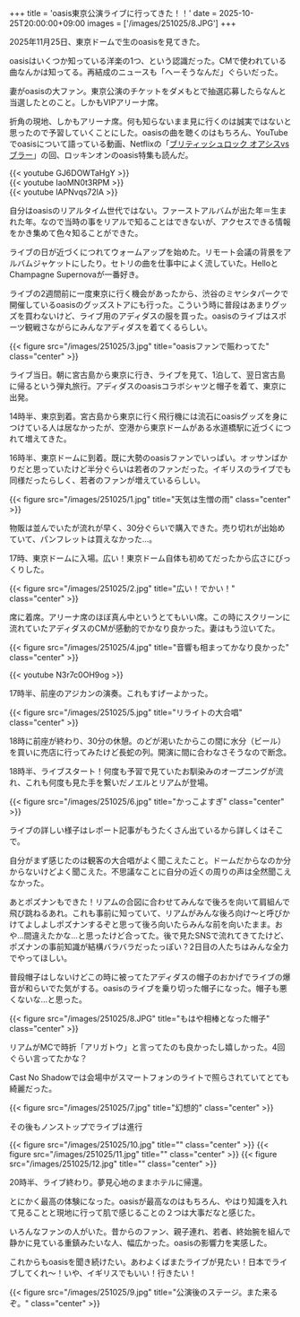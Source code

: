+++
title = 'oasis東京公演ライブに行ってきた！！'
date = 2025-10-25T20:00:00+09:00
images = ['/images/251025/8.JPG']
+++

2025年11月25日、東京ドームで生のoasisを見てきた。

oasisはいくつか知っている洋楽の1つ、という認識だった。CMで使われている曲なんかは知ってる。再結成のニュースも「へーそうなんだ」ぐらいだった。

妻がoasisの大ファン。東京公演のチケットをダメもとで抽選応募したらなんと当選したとのこと。しかもVIPアリーナ席。

折角の現地、しかもアリーナ席。何も知らないまま見に行くのは誠実ではないと思ったので予習していくことにした。oasisの曲を聴くのはもちろん、YouTubeでoasisについて語っている動画、Netflixの「[ブリティッシュロック オアシスvsブラー](https://www.netflix.com/title/81050786)」の回、ロッキンオンのoasis特集も読んだ。

{{< youtube GJ6DOWTaHgY >}}  
{{< youtube IaoMN0t3RPM >}}  
{{< youtube lAPNvqs72lA >}}

自分はoasisのリアルタイム世代ではない。ファーストアルバムが出た年＝生まれた年。なので当時の事をリアルで知ることはできないが、アクセスできる情報をかき集めて色々知ることができた。

ライブの日が近づくにつれてウォームアップを始めた。リモート会議の背景をアルバムジャケットにしたり。セトリの曲を仕事中によく流していた。HelloとChampagne Supernovaが一番好き。

ライブの2週間前に一度東京に行く機会があったから、渋谷のミヤシタパークで開催しているoasisのグッズストアにも行った。こういう時に普段はあまりグッズを買わないけど、ライブ用のアディダスの服を買った。oasisのライブはスポーツ観戦さながらにみんなアディダスを着てくるらしい。

{{< figure src="/images/251025/3.jpg" title="oasisファンで賑わってた" class="center" >}}

ライブ当日。朝に宮古島から東京に行き、ライブを見て、1泊して、翌日宮古島に帰るという弾丸旅行。アディダスのoasisコラボシャツと帽子を着て、東京に出発。

14時半、東京到着。宮古島から東京に行く飛行機には流石にoasisグッズを身につけている人は居なかったが、空港から東京ドームがある水道橋駅に近づくにつれて増えてきた。

16時半、東京ドームに到着。既に大勢のoasisファンでいっぱい。オッサンばかりだと思っていたけど半分ぐらいは若者のファンだった。イギリスのライブでも同様だったらしく、若者のファンが増えているらしい。

{{< figure src="/images/251025/1.jpg" title="天気は生憎の雨" class="center" >}}


物販は並んでいたが流れが早く、30分ぐらいで購入できた。売り切れが出始めていて、パンフレットは買えなかった…。

17時、東京ドームに入場。広い！東京ドーム自体も初めてだったから広さにびっくりした。

{{< figure src="/images/251025/2.jpg" title="広い！でかい！" class="center" >}}

席に着席。アリーナ席のほぼ真ん中というとてもいい席。この時にスクリーンに流れていたアディダスのCMが感動的でかなり良かった。妻はもう泣いてた。

{{< figure src="/images/251025/4.jpg" title="音響も相まってかなり良かった" class="center" >}}

{{< youtube N3r7c0OH9og >}}

17時半、前座のアジカンの演奏。これもすげーよかった。

{{< figure src="/images/251025/5.jpg" title="リライトの大合唱" class="center" >}}

18時に前座が終わり、30分の休憩。のどが渇いたからこの間に水分（ビール）を買いに売店に行ってみたけど長蛇の列。開演に間に合わなさそうなので断念。

18時半、ライブスタート！何度も予習で見ていたお馴染みのオープニングが流れ、これも何度も見た手を繋いだノエルとリアムが登場。

{{< figure src="/images/251025/6.jpg" title="かっこよすぎ" class="center" >}}

ライブの詳しい様子はレポート記事がもうたくさん出ているから詳しくはそこで。

自分がまず感じたのは観客の大合唱がよく聞こえたこと。ドームだからなのか分からないけどよく聞こえた。不思議なことに自分の近くの周りの声は全然聞こえなかった。

あとポズナンもできた！リアムの合図に合わせてみんなで後ろを向いて肩組んで飛び跳ねるあれ。これも事前に知っていて、リアムがみんな後ろ向け〜と呼びかけてよしよしポズナンするぞと思って後ろ向いたらみんな前を向いたまま。おや…間違えたかな…と思ったけど合ってた。後で見たSNSで流れてきてたけど、ポズナンの事前知識が結構バラバラだったっぽい？2日目の人たちはみんな全力でやってほしい。

普段帽子はしないけどこの時に被ってたアディダスの帽子のおかげでライブの爆音が和らいでた気がする。oasisのライブを乗り切った帽子になった。帽子も悪くないな…と思った。

{{< figure src="/images/251025/8.JPG" title="もはや相棒となった帽子" class="center" >}}

リアムがMCで時折「アリガトウ」と言ってたのも良かったし嬉しかった。4回ぐらい言ってたかな？

Cast No Shadowでは会場中がスマートフォンのライトで照らされていてとても綺麗だった。

{{< figure src="/images/251025/7.jpg" title="幻想的" class="center" >}}

その後もノンストップでライブは進行

{{< figure src="/images/251025/10.jpg" title="" class="center" >}}
{{< figure src="/images/251025/11.jpg" title="" class="center" >}}
{{< figure src="/images/251025/12.jpg" title="" class="center" >}}

20時半、ライブ終わり。夢見心地のままホテルに帰還。

とにかく最高の体験になった。oasisが最高なのはもちろん、やはり知識を入れて見ることと現地に行って肌で感じることの２つは大事だなと感じた。

いろんなファンの人がいた。昔からのファン、親子連れ、若者、終始腕を組んで静かに見ている重鎮みたいな人、幅広かった。oasisの影響力を実感した。

これからもoasisを聞き続けたい。あわよくばまたライブが見たい！日本でライブしてくれ〜！いや、イギリスでもいい！行きたい！

{{< figure src="/images/251025/9.jpg" title="公演後のステージ。また来るぞ。" class="center" >}}